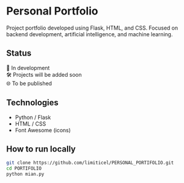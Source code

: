# Personal Portfolio

Project portfolio developed using Flask, HTML, and CSS. Focused on backend development, artificial intelligence, and machine learning.

## Status

🚧 In development  
🛠 Projects will be added soon  
🌐 To be published

## Technologies

- Python / Flask  
- HTML / CSS  
- Font Awesome (icons)

## How to run locally

```bash
git clone https://github.com/limiticel/PERSONAL_PORTIFOLIO.git
cd PORTIFOLIO
python mian.py
